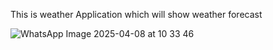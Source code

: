 This is weather Application which will show weather forecast

![WhatsApp Image 2025-04-08 at 10 33 46](https://github.com/user-attachments/assets/5faa9d7c-3116-47ed-9335-603cc2a6eae0)
